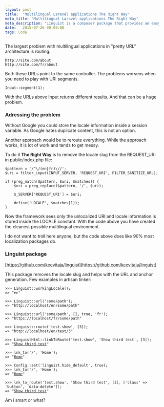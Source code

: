 ```yaml
---
layout: post
title:  "Multilingual Laravel applications The Right Way"
meta_title: "Multilingual Laravel applications The Right Way"
meta_description: "Linguist is a composer package that provides an easy localization support for the Laravel framework."
date:   2015-07-26 00:00:00
tags: Code
---
```


The largest problem with multilingual applications in "pretty URL" architecture is routing.  

<pre><code>http://site.com/about
http://site.com/fr/about
</code></pre>

Both these URLs point to the same controller. The problems worsens when you need to play with URI segments.

<pre><code>Input::segment(1);
</code></pre>

With the URLs above Input returns different results. And that can be a huge problem.

### Adressing the problem

Without Google you could store the locale information inside a session variable. As Google hates duplicate content, this is not an option.

Another approach would be to reroute everything. While the approach works, it is lot of work and tends to get messy. 

To do it **The Right Way** is to remove the locale slug from the REQUEST_URI in public/index.php file:

<pre><code>$pattern = '/^\/(en|fr)\//';
$uri = filter_input(INPUT_SERVER, 'REQUEST_URI', FILTER_SANITIZE_URL);

if (preg_match($pattern, $uri, $matches)) {
    $uri = preg_replace($pattern, '/', $uri);

    $_SERVER['REQUEST_URI'] = $uri;

    define('LOCALE', $matches[1]);
}
</code></pre>

Now the framework sees only the unlocalized URI and locale information is stored inside the LOCALE constant. With the code above you have created the cleanest possible multilingual environment.

I do not want to troll here anyone, but the code above does like 90% most localization packages do.

### Linguist package

[https://github.com/keevitaja/linguist](https://github.com/keevitaja/linguist)

This package removes the locale slug and helps with the URL and anchor generation. Few examples in artisan tinker:

<pre><code>>>> Linguist::workingLocale();
=> "en"

>>> Linguist::url('some/path');
=> "http://localhost/en/some/path"

>>> Linguist::url('some/path', [], true, 'fr');
=> "https://localhost/fr/some/path"

>>> Linguist::route('test.show', [3]);
=> "http://localhost/en/test/3"

>>> LinguistHtml::linkToRoute('test.show', 'Show third test', [3]);
=> "<a href="http://localhost/en/test/3">Show third test</a>"

>>> lnk_to('/', 'Home');
=> "<a href="http://localhost/en">Home</a>"

>>> Config::set('linguist.hide_default', true);
>>> lnk_to('/', 'Home');
=> "<a href="http://localhost">Home</a>"

>>> lnk_to_route('test.show', 'Show third test', [3], ['class' => 'button', 'data-delete']);
=> "<a class="button" data-delete href="http://localhost/en/test/3">Show third test</a>"
</code></pre>

Am i smart or what?












